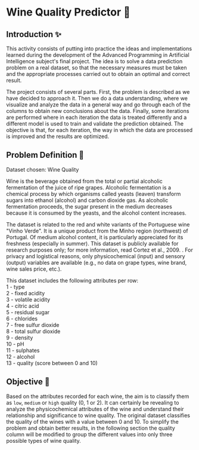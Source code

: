 # Wine Quality Predictor 🍷

## Introduction ✨
This activity consists of putting into practice the ideas and implementations learned during the development of the Advanced Programming in Artificial Intelligence subject's final project. The idea is to solve a data prediction problem on a real dataset, so that the necessary measures must be taken and the appropriate processes carried out to obtain an optimal and correct result.

The project consists of several parts. First, the problem is described as we have decided to approach it. Then we do a data understanding, where we visualize and analyze the data in a general way and go through each of the columns to obtain new conclusions about the data. Finally, some iterations are performed where in each iteration the data is treated differently and a different model is used to train and validate the prediction obtained. The objective is that, for each iteration, the way in which the data are processed is improved and the results are optimized.

## Problem Definition 🔎
Dataset chosen: Wine Quality

Wine is the beverage obtained from the total or partial alcoholic fermentation of the juice of ripe grapes. Alcoholic fermentation is a chemical process by which organisms called yeasts (leaven) transform sugars into ethanol (alcohol) and carbon dioxide gas. As alcoholic fermentation proceeds, the sugar present in the medium decreases because it is consumed by the yeasts, and the alcohol content increases.

The dataset is related to the red and white variants of the Portuguese wine "Vinho Verde". It is a unique product from the Minho region (northwest) of Portugal. Of medium alcohol content, it is particularly appreciated for its freshness (especially in summer). This dataset is publicly available for research purposes only; for more information, read Cortez et al., 2009. . For privacy and logistical reasons, only physicochemical (input) and sensory (output) variables are available (e.g., no data on grape types, wine brand, wine sales price, etc.).

This dataset includes the following attributes per row: <br>
1 - type <br>
2 - fixed acidity <br>
3 - volatile acidity <br>
4 - citric acid <br>
5 - residual sugar <br>
6 - chlorides <br>
7 - free sulfur dioxide <br>
8 - total sulfur dioxide <br>
9 - density <br>
10 - pH <br>
11 - sulphates <br>
12 - alcohol <br>
13 - quality (score between 0 and 10)

## Objective 🎯
Based on the attributes recorded for each wine, the aim is to classify them as `low`, `medium` or `high` quality (0, 1 or 2). It can certainly be revealing to analyze the physicochemical attributes of the wine and understand their relationship and significance to wine quality. The original dataset classifies the quality of the wines with a value between 0 and 10. To simplify the problem and obtain better results, in the following section the quality column will be modified to group the different values into only three possible types of wine quality.
